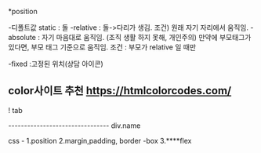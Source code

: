 *position

-디폴트값 static : 돌 
-relative : 돌->다리가 생김. 
조건) 원래 자기 자리에서 움직임.
-absolute : 자기 마음대로 움직임.
(조직 생활 하지 못해, 개인주의)
만약에 부모태그가 있다면, 부모 태그 기준으로 움직임.
조건 : 부모가 relative 일 때만 

-fixed :고정된 위치(상담 아이콘)

color사이트 추천
https://htmlcolorcodes.com/
-------------------------------
!	tab
 <div class="container"></div>
--------------------------------
div.name 


css - 
1.position
2.margin,padding, border -box
3.****flex